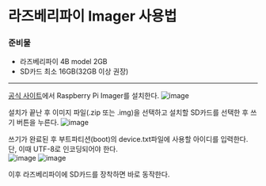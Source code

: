 # 라즈베리파이 Imager 사용법
### 준비물
 - 라즈베리파이 4B model 2GB
 - SD카드 최소 16GB(32GB 이상 권장)
<hr>

[공식 사이트](https://www.raspberrypi.com/software)에서 Raspberry Pi Imager를 설치한다. 
![image](https://github.com/yukwanwoo/Raspberry_PI_Setting/assets/69711779/a5be4722-7473-4b53-b7c7-0932ff46ecf1)

설치가 끝난 후 이미지 파일(.zip 또는 .img)을 선택하고 설치할 SD카드를 선택한 후 쓰기 버튼을 누른다.
![image](https://github.com/yukwanwoo/Using_rasbpi_imager/assets/69711779/4a55501d-4660-4455-8d51-bc9d569c13b1)

쓰기가 완료된 후 부트파티션(boot)의 device.txt파일에 사용할 아이디를 입력한다.   
단, 이때 UTF-8로 인코딩되어야 한다.   
![image](https://github.com/yukwanwoo/Raspberry_PI_Setting/assets/69711779/18faaca9-c7cf-4052-8b5f-c19ea16bd690)
![image](https://github.com/yukwanwoo/Raspberry_PI_Setting/assets/69711779/b5482165-0f88-45c4-ab09-543bd810fd08)

이후 라즈베리파이에 SD카드를 장착하면 바로 동작한다.
